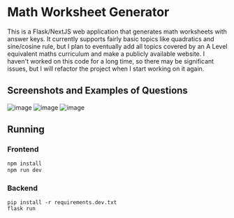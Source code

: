 # Math Worksheet Generator
This is a Flask/NextJS web application that generates math worksheets with answer keys. It currently supports fairly basic topics like quadratics and sine/cosine rule, but I plan to eventually add all topics covered by an A Level equivalent maths curriculum and make a publicly available website. I haven't worked on this code for a long time, so there may be significant issues, but I will refactor the project when I start working on it again.
## Screenshots and Examples of Questions
![image](https://github.com/user-attachments/assets/b43d1043-7e3b-4571-9b04-9821742eb744)
![image](https://github.com/user-attachments/assets/b81009b8-9a4f-4883-9761-ec11d0431f12)
![image](https://github.com/user-attachments/assets/06aacd0c-26c0-423b-80db-f2255beea3bf)
## Running
### Frontend
```sh
npm install
npm run dev
```
### Backend
```
pip install -r requirements.dev.txt
flask run
```
